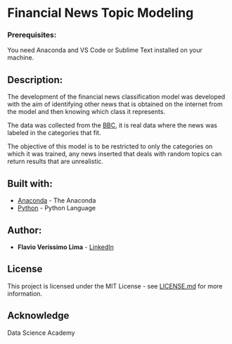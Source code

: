 # Financial News Topic Modeling

### Prerequisites:

You need Anaconda and VS Code or Sublime Text installed on your machine.

## Description:

The development of the financial news classification model was developed with the aim of identifying other news that is obtained on the internet from the model and then knowing which class it represents.

The data was collected from the [BBC](http://mlg.ucd.ie/datasets/bbc.html), it is real data where the news was labeled in the categories that fit.

The objective of this model is to be restricted to only the categories on which it was trained, any news inserted that deals with random topics can return results that are unrealistic.

## Built with:

- [Anaconda](https://www.anaconda.com/download) - The Anaconda
- [Python](https://www.python.org/) - Python Language

## Author:

- **Flavio Veríssimo Lima** - [LinkedIn](https://www.linkedin.com/in/flavioverissimolima/)

## License

This project is licensed under the MIT License - see [LICENSE.md](LICENSE.md) for more information.

## Acknowledge

Data Science Academy
